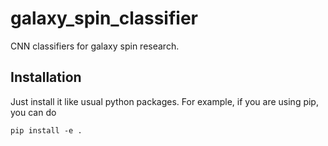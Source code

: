 # galaxy_spin_classifier

CNN classifiers for galaxy spin research.

## Installation

Just install it like usual python packages. For example, if you are using pip, you can do

```
pip install -e .
```
